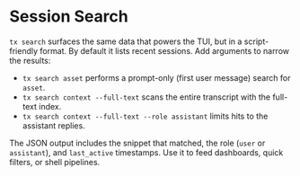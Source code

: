 # Session Search

`tx search` surfaces the same data that powers the TUI, but in a script-friendly format. By default it lists recent sessions. Add arguments to narrow the results:

- `tx search asset` performs a prompt-only (first user message) search for `asset`.
- `tx search context --full-text` scans the entire transcript with the full-text index.
- `tx search context --full-text --role assistant` limits hits to the assistant replies.

The JSON output includes the snippet that matched, the role (`user` or `assistant`), and `last_active` timestamps. Use it to feed dashboards, quick filters, or shell pipelines.
